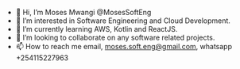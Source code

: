 - 👋 Hi, I’m Moses Mwangi @MosesSoftEng
- 👀 I’m interested in Software Engineering and Cloud Development.
- 🌱 I’m currently learning AWS, Kotlin and ReactJS.
- 💞️ I’m looking to collaborate on any software related projects.
- 📫 How to reach me email, moses.soft.eng@gmail.com, whatsapp +254115227963

<!---
MosesSoftEng/MosesSoftEng is a ✨ special ✨ repository because its `README.md` (this file) appears on your GitHub profile.
You can click the Preview link to take a look at your changes.
--->
